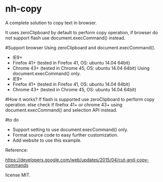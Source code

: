 # nh-copy
A complete solution to copy text in browser.

It uses zeroClipboard by default to perform copy operation, if browser do not support flash use document.execCommand() instead.

#Support browser
Using zeroClipboard and document.execCommand().
- IE9+
- Firefox 41+ (tested in Firefox 41, OS: ubuntu 14.04 64bit)
- Chrome 43+ (tested in Chrome 45, OS: ubuntu 14.04 64bit)
Using document.execCommand() only.
- IE9+
- Firefox 41+ (tested in Firefox 41, OS: ubuntu 14.04 64bit)
- Chrome 43+ (tested in Chrome 45, OS: ubuntu 14.04 64bit)

#How it works?
If flash is supported use zeroClipboard to perform copy operation.
else check if firefox 41+ or chrome 43+ using document.execCommand() and selection API instead.

#to do
- Support setting to use document.execCommand() only.
- Format source code to easy further customization.
- Add website to use this example.

Reference:

https://developers.google.com/web/updates/2015/04/cut-and-copy-commands


license MIT.
